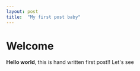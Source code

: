 ```yaml
---
layout: post
title:  "My first post baby"
---
```


# Welcome

**Hello world**, this is hand written first post!! Let's see